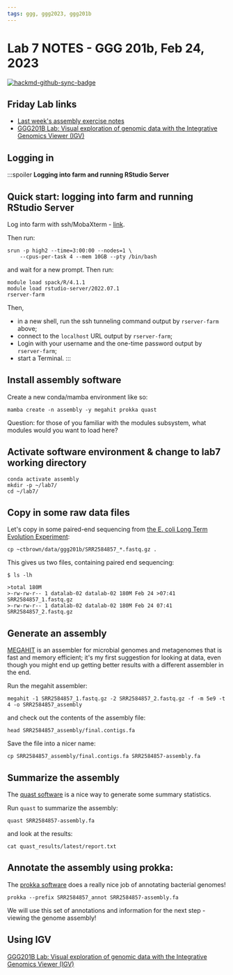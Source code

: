 ```yaml
---
tags: ggg, ggg2023, ggg201b
---
```


# Lab 7 NOTES - GGG 201b, Feb 24, 2023

[![hackmd-github-sync-badge](https://hackmd.io/JGa63KT3ReS51c801OUJTA/badge)](https://hackmd.io/JGa63KT3ReS51c801OUJTA)


## Friday Lab links

* [Last week's assembly exercise notes](https://hackmd.io/-BPAegsvQqeB5yET0esbJA?both)
* [GGG201B Lab: Visual exploration of genomic data with the Integrative Genomics Viewer (IGV)](https://hackmd.io/@dcsoto/S1mDm3H0s)

## Logging in

:::spoiler **Logging into farm and running RStudio Server**

## Quick start: logging into farm and running RStudio Server

Log into farm with ssh/MobaXterm - [link](https://hackmd.io/n7_pXRiiRQ-YpQBQ93uW9Q?view#1-Logging-into-farm).

Then run:
```
srun -p high2 --time=3:00:00 --nodes=1 \
    --cpus-per-task 4 --mem 10GB --pty /bin/bash
```
and wait for a new prompt. Then run:
```
module load spack/R/4.1.1
module load rstudio-server/2022.07.1
rserver-farm
```

Then, 
* in a new shell, run the ssh tunneling command output by `rserver-farm` above;
* connect to the `localhost` URL output by `rserver-farm`;
* Login with your username and the one-time password output by `rserver-farm`;
* start a Terminal.
:::

## Install assembly software

Create a new conda/mamba environment like so:
```
mamba create -n assembly -y megahit prokka quast
```

Question: for those of you familiar with the modules subsystem, what modules would you want to load here?

## Activate software environment & change to lab7 working directory

```
conda activate assembly
mkdir -p ~/lab7/
cd ~/lab7/
```

## Copy in some raw data files

Let's copy in some paired-end sequencing from [the E. coli Long Term Evolution Experiment](https://www.ebi.ac.uk/ena/browser/view/PRJNA295606):
```
cp ~ctbrown/data/ggg201b/SRR2584857_*.fastq.gz .
```

This gives us two files, containing paired end sequencing:
```shell
$ ls -lh

>total 180M
>-rw-rw-r-- 1 datalab-02 datalab-02 180M Feb 24 >07:41 SRR2584857_1.fastq.gz
>-rw-rw-r-- 1 datalab-02 datalab-02 180M Feb 24 07:41 SRR2584857_2.fastq.gz
```

## Generate an assembly

[MEGAHIT](https://github.com/voutcn/megahit) is an assembler for microbial genomes and metagenomes that is fast and memory efficient; it's my first suggestion for looking at data, even though you might end up getting better results with a different assembler in the end.

Run the megahit assembler:
```
megahit -1 SRR2584857_1.fastq.gz -2 SRR2584857_2.fastq.gz -f -m 5e9 -t 4 -o SRR2584857_assembly
```
and check out the contents of the assembly file:
```
head SRR2584857_assembly/final.contigs.fa
```

Save the file into a nicer name:
```
cp SRR2584857_assembly/final.contigs.fa SRR2584857-assembly.fa
```

## Summarize the assembly

The [quast software](https://quast.sourceforge.net/) is a nice way to generate some summary statistics.

Run `quast` to summarize the assembly:
```
quast SRR2584857-assembly.fa
```
and look at the results:
```
cat quast_results/latest/report.txt
```

## Annotate the assembly using prokka:

The [prokka software](https://github.com/tseemann/prokka) does a really nice job of annotating bacterial genomes!

```
prokka --prefix SRR2584857_annot SRR2584857-assembly.fa
```

We will use this set of annotations and information for the next step - viewing the genome assembly!

## Using IGV

[GGG201B Lab: Visual exploration of genomic data with the Integrative Genomics Viewer (IGV)](https://hackmd.io/@dcsoto/S1mDm3H0s)
